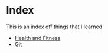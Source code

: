 # Index

This is an index off things that I learned

- [Health and Fitness](health-and-fitness/)
- [Git](git/git)